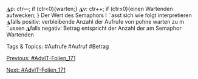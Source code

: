 ◮p: ctr––; if (ctr<0){warten;}
◮v: ctr++; if (ctr≤0){einen Wartenden aufwecken; }
Der Wert des Semaphors l ¨asst sich wie folgt interpretieren
◮falls positiv: verbleibende Anzahl der Aufrufe von pohne warten zu m ¨ussen
◮falls negativ: Betrag entspricht der Anzahl der am Semaphor Wartenden

   Tags & Topics:
   #Aufrufe
   #Aufruf
   #Betrag

[Previous: #AdvIT-Folien_171](AdvIT-Folien_171.md)

[Next: #AdvIT-Folien_171](AdvIT-Folien_171.md)